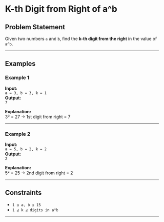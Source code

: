 # K-th Digit from Right of a^b

## Problem Statement
Given two numbers `a` and `b`, find the **k-th digit from the right** in the value of `a^b`.

---

## Examples

### Example 1
**Input:**  
`a = 3, b = 3, k = 1`  
**Output:**  
`7`  

**Explanation:**  
3³ = 27 → 1st digit from right = 7

---

### Example 2
**Input:**  
`a = 5, b = 2, k = 2`  
**Output:**  
`2`  

**Explanation:**  
5² = 25 → 2nd digit from right = 2

---

## Constraints
- `1 ≤ a, b ≤ 15`
- `1 ≤ k ≤ digits in a^b`

---
